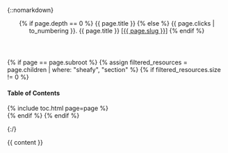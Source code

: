 <section>

{::nomarkdown}

<header id="{{ page.slug }}">
  <h{{ page.depth | plus: 1 }}>
    {% if page.depth == 0 %}
      {{ page.title }}
    {% else %}
      <span class="numbering">{{ page.clicks | to_numbering }}.</span>
      {{ page.title }}
      <a class="slug" href="{{ page.url | relative_url }}">[{{ page.slug }}]</a>
    {% endif %}
  </h{{ page.depth | plus: 1 }}>
</header>

{% if page == page.subroot %}
  {% assign filtered_resources = page.children | where: "sheafy", "section" %}
  {% if filtered_resources.size != 0 %}
    <nav>
      <h4>Table of Contents</h4>
      {% include toc.html page=page %}
    </nav>
  {% endif %}
{% endif %}

{:/}

{{ content }}

</section>
